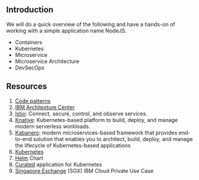 

## Introduction

We will do a quick overview of the following and have a hands-on of working with a simple application name NodeJS.

- Containers
- Kubernetes
- Microservice
- Microservice Architecture
- DevSecOps

## Resources

1. [Code patterns](https://developer.ibm.com/patterns/)
2. [IBM Architexture Center](https://www.ibm.com/cloud/garage/architectures)
3. [Istio](https://istio.io/): Connect, secure, control, and observe services.
4. [Knative](https://knative.dev/): Kubernetes-based platform to build, deploy, and manage modern serverless workloads.
5. [Kabanero](https://kabanero.io/): modern microservices-based framework that provides end-to-end solution that enables you to architect, build, deploy, and manage the lifecycle of Kubernetes-based applications
6. [Kubernetes](https://kubernetes.io/)
7. [Helm](https://helm.sh/) Chart
8. [Curated](https://github.com/helm/charts) application for Kubernetes
9. [Singapore Exchange](https://www.ibm.com/case-studies/singapore-exchange-limited) (SGX) IBM Cloud Private Use Case


